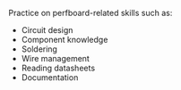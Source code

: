 Practice on perfboard-related skills such as:

- Circuit design
- Component knowledge
- Soldering
- Wire management
- Reading datasheets
- Documentation